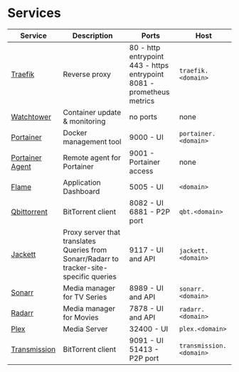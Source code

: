 # Services

| Service | Description | Ports | Host |
|---------|-------------|-------|------|
| [Traefik](traefik.md) | Reverse proxy | 80 - http entrypoint<br>443 - https entrypoint<br>8081 - prometheus metrics | `traefik.<domain>` |
| [Watchtower](watchtower.md) | Container update & monitoring | no ports | none |
| [Portainer](portainer.md) | Docker management tool | 9000 - UI | `portainer.<domain>` |
| [Portainer Agent](portainer-agent.md) | Remote agent for Portainer | 9001 - Portainer access | none |
| [Flame](flame.md) | Application Dashboard |  5005 - UI | `<domain>` |
| [Qbittorrent](qbittorrent.md) | BitTorrent client | 8082 - UI<br>6881 - P2P port | `qbt.<domain>` |
| [Jackett](jackett.md) | Proxy server that translates Queries from Sonarr/Radarr to tracker-site-specific queries | 9117 - UI and API | `jackett.<domain>` |
| [Sonarr](sonarr.md) | Media manager for TV Series | 8989 - UI and API | `sonarr.<domain>` |
| [Radarr](radarr.md) | Media manager for Movies | 7878 - UI and API | `radarr.<domain>` |
| [Plex](plex.md) | Media Server | 32400 - UI | `plex.<domain>` |
| [Transmission](transmission.md) | BitTorrent client | 9091 - UI<br>51413 - P2P port | `transmission.<domain>` |